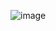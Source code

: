 ![image](https://github.com/elidresnin/Valease/assets/24356690/d807f755-8451-4832-aa4e-6e2310ec58b0)
